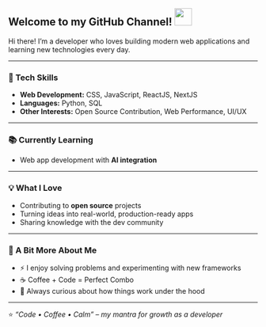 ## Welcome to my GitHub Channel! <img src="https://media.giphy.com/media/hvRJCLFzcasrR4ia7z/giphy.gif" width="35">

Hi there! I’m a developer who loves building modern web applications and learning new technologies every day.  

---

### 🚀 Tech Skills
- **Web Development:** CSS, JavaScript, ReactJS, NextJS  
- **Languages:** Python, SQL  
- **Other Interests:** Open Source Contribution, Web Performance, UI/UX  

---

### 📚 Currently Learning
- Web app development with **AI integration**  

---

### 💡 What I Love
- Contributing to **open source** projects  
- Turning ideas into real-world, production-ready apps  
- Sharing knowledge with the dev community  

---

### 🌱 A Bit More About Me
- ⚡ I enjoy solving problems and experimenting with new frameworks  
- ☕ Coffee + Code = Perfect Combo  
- 🧩 Always curious about how things work under the hood  

---

⭐️ *“Code • Coffee • Calm” – my mantra for growth as a developer*  
